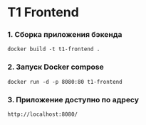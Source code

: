 # T1 Frontend

### 1. Сборка приложения бэкенда 
```shell
docker build -t t1-frontend .
```

### 2. Запуск Docker compose
```shell
docker run -d -p 8080:80 t1-frontend
```

### 3. Приложение доступно по адресу
```
http://localhost:8080/
```
